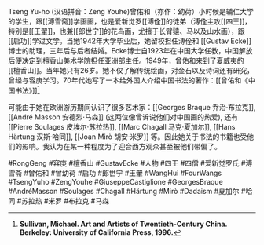 Tseng Yu-ho (汉语拼音：Zeng Youhe)曾佑和（亦作：幼荷）小时候是辅仁大学的学生，跟[[溥雪斋]]学画画，也是爱新觉罗[[溥佺]]的徒弟（溥佺主攻[[四王]]，特别是[[王翬]]，也兼[[郎世宁]]的花鸟画，尤擅于长臂猿、马以及山水画），跟[[启功]]学过文学。当她1942年大学毕业后，她留校担任溥佺和 [[Gustav Ecke]]博士的助理，三年后与后者结婚。Ecke博士自1923年在中国大学任教，中国解放后便决定到檀香山美术学院担任亚洲部主任。1949年，曾佑和来到了夏威夷的[[檀香山]]。当年她只有26岁。她不仅了解传统绘画，对金石以及诗词还有研究，曾经与容庚学习。70年代她写了一本给外国人介绍中国书法的著作：[[曾佑和《中国书法》]][^1]

可能由于她在欧洲游历期间认识了很多艺术家：[[Georges Braque 乔治·布拉克]], [[André Masson 安德烈·马森]] (这两位像曾诉说他们对中国画的热爱), 还有 [[Pierre Soulages 皮埃尔·苏拉热]], [[Marc Chagall 马克·夏加尔]], [[Hans Härtung 汉斯·哈同]], [[Joan Mirò 胡安·米罗]] 等。因此她关于书法的书籍也受他们的影响。我认为在某一种程度为了迎合西方观众甚至被他们带偏了。

#RongGeng #容庚 #檀香山 #GustavEcke #人物 #四王 #四僧 #爱新觉罗氏 #溥雪斋 #曾佑和 #曾幼荷 #启功 #郎世宁 #王翬 #WangHui #FourWangs #TsengYuho #ZengYouhe #GiuseppeCastiglione #GeorgesBraque #AndréMasson  #Soulages #Chagall #Härtung #Mirò #Dadaism #夏加尔 #哈同 #苏拉热 #米罗 #布拉克 #马森 

[^1]:**Sullivan, Michael. Art and Artists of Twentieth-Century China. Berkeley: University of California Press, 1996.**

